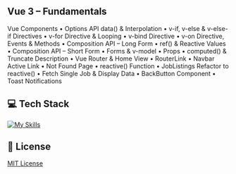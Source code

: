 ## Vue 3 – Fundamentals
Vue Components
• Options API data() & Interpolation
• v-if, v-else & v-else-if Directives
• v-for Directive & Looping
• v-bind Directive
• v-on Directive, Events & Methods
• Composition API – Long Form
• ref() & Reactive Values
• Composition API – Short Form
• Forms & v-model
• Props
• computed() & Truncate Description
• Vue Router & Home View
• RouterLink
• Navbar Active Link
• Not Found Page
• reactive() Function
• JobListings Refactor to reactive()
• Fetch Single Job & Display Data
• BackButton Component
• Toast Notifications

## 💻 Tech Stack
[![My Skills](https://skillicons.dev/icons?i=javascript,vue,tailwind)](https://skillicons.dev)

## 🔐 License
[MIT License](LICENSE) 